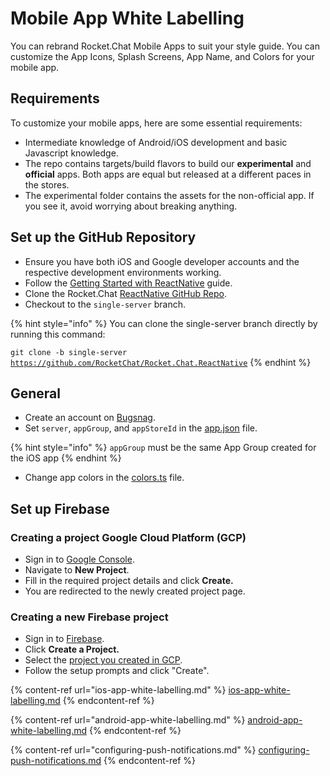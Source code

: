 # Mobile App White Labelling

You can rebrand Rocket.Chat Mobile Apps to suit your style guide. You can customize the App Icons, Splash Screens, App Name, and Colors for your mobile app.

## Requirements

To customize your mobile apps, here are some essential requirements:

* Intermediate knowledge of Android/iOS development and basic Javascript knowledge.
* The repo contains targets/build flavors to build our **experimental** and **official** apps. Both apps are equal but released at a different paces in the stores.
* The experimental folder contains the assets for the non-official app. If you see it, avoid worrying about breaking anything.

## Set up the GitHub Repository

* Ensure you have both iOS and Google developer accounts and the respective development environments working.
* Follow the [Getting Started with ReactNative](https://reactnative.dev/docs/getting-started) guide.
* Clone the Rocket.Chat [ReactNative GitHub Repo](https://github.com/RocketChat/Rocket.Chat.ReactNative).&#x20;
* Checkout to the `single-server` branch.

{% hint style="info" %}
You can clone the single-server branch directly by  running this command:

`git clone -b single-server` [`https://github.com/RocketChat/Rocket.Chat.ReactNative`](https://github.com/RocketChat/Rocket.Chat.ReactNative)
{% endhint %}

## General

* Create an account on [Bugsnag](https://www.bugsnag.com/).
* Set `server`, `appGroup`, and `appStoreId` in the [app.json](https://github.com/RocketChat/Rocket.Chat.ReactNative/blob/single-server/app.json#L5) file.

{% hint style="info" %}
`appGroup` must be the same App Group created for the iOS app
{% endhint %}

* Change app colors in the [colors.ts](https://github.com/RocketChat/Rocket.Chat.ReactNative/blob/develop/app/lib/constants/colors.ts) file.

## Set up Firebase

### Creating a project Google Cloud Platform (GCP)

* Sign in to [Google Console](https://console.cloud.google.com/home/dashboard).
* Navigate to **New Project**.
* Fill in the required project details and click **Create.**
* You are redirected to the newly created project page.

### Creating a new Firebase project

* Sign in to [Firebase](https://console.firebase.google.com/).
* Click **Create a Project.**
* Select the [project you created in GCP](./#creating-a-project-google-cloud-platform-gcp).
* Follow the setup prompts and click "Create".

{% content-ref url="ios-app-white-labelling.md" %}
[ios-app-white-labelling.md](ios-app-white-labelling.md)
{% endcontent-ref %}

{% content-ref url="android-app-white-labelling.md" %}
[android-app-white-labelling.md](android-app-white-labelling.md)
{% endcontent-ref %}

{% content-ref url="configuring-push-notifications.md" %}
[configuring-push-notifications.md](configuring-push-notifications.md)
{% endcontent-ref %}
